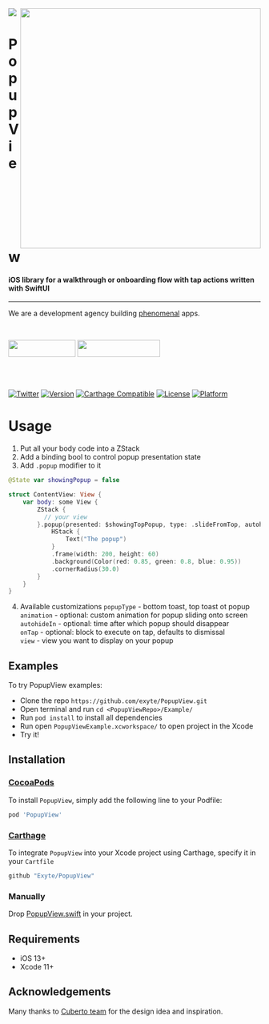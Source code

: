 <img src="https://github.com/exyte/PopupView/blob/master/header.png">
<img align="right" src="https://raw.githubusercontent.com/exyte/PopupView/master/demo.gif" width="480" />

<p><h1 align="left">Popup View</h1></p>

<p><h4>iOS library for a walkthrough or onboarding flow with tap actions written with SwiftUI</h4></p>

___

<p> We are a development agency building
  <a href="https://clutch.co/profile/exyte#review-731233?utm_medium=referral&utm_source=github.com&utm_campaign=phenomenal_to_clutch">phenomenal</a> apps.</p>

</br>

<a href="https://exyte.com/contacts"><img src="https://i.imgur.com/vGjsQPt.png" width="134" height="34"></a> <a href="https://twitter.com/exyteHQ"><img src="https://i.imgur.com/DngwSn1.png" width="165" height="34"></a>

</br></br>

[![Twitter](https://img.shields.io/badge/Twitter-@exyteHQ-blue.svg?style=flat)](http://twitter.com/exyteHQ)
[![Version](https://img.shields.io/cocoapods/v/PopupView.svg?style=flat)](http://cocoapods.org/pods/PopupView)
[![Carthage Compatible](https://img.shields.io/badge/Carthage-compatible-0473B3.svg?style=flat)](https://github.com/Carthage/Carthage)
[![License](https://img.shields.io/cocoapods/l/PopupView.svg?style=flat)](http://cocoapods.org/pods/PopupView)
[![Platform](https://img.shields.io/cocoapods/p/PopupView.svg?style=flat)](http://cocoapods.org/pods/PopupView)

# Usage
1. Put all your body code into a ZStack
2. Add a binding bool to control popup presentation state
3. Add `.popup` modifier to it
```swift
@State var showingPopup = false

struct ContentView: View {
    var body: some View {
        ZStack {
		  // your view
		}.popup(presented: $showingTopPopup, type: .slideFromTop, autohideIn: 2) {
            HStack {
                Text("The popup")
            }
            .frame(width: 200, height: 60)
            .background(Color(red: 0.85, green: 0.8, blue: 0.95))
            .cornerRadius(30.0)
        }
    }
}
```
4. Available customizations
`popupType` - bottom toast, top toast ot popup
`animation` - optional: custom animation for popup sliding onto screen
`autohideIn` - optional: time after which popup should disappear  
`onTap` - optional: block to execute on tap, defaults to dismissal  
`view` - view you want to display on your popup

## Examples

To try PopupView examples:
- Clone the repo `https://github.com/exyte/PopupView.git`
- Open terminal and run `cd <PopupViewRepo>/Example/`
- Run `pod install` to install all dependencies
- Run open `PopupViewExample.xcworkspace/` to open project in the Xcode
- Try it!

## Installation

### [CocoaPods](http://cocoapods.org)

To install `PopupView`, simply add the following line to your Podfile:

```ruby
pod 'PopupView'
```

### [Carthage](http://github.com/Carthage/Carthage)

To integrate `PopupView` into your Xcode project using Carthage, specify it in your `Cartfile`

```ruby
github "Exyte/PopupView"
```

### Manually

Drop [PopupView.swift](https://github.com/exyte/PopupView/blob/master/Source/PopupView.swift) in your project.

## Requirements

* iOS 13+
* Xcode 11+

## Acknowledgements

Many thanks to [Cuberto team](https://dribbble.com/shots/6654320-Animated-Onboarding-Screens) for the design idea and inspiration. 
